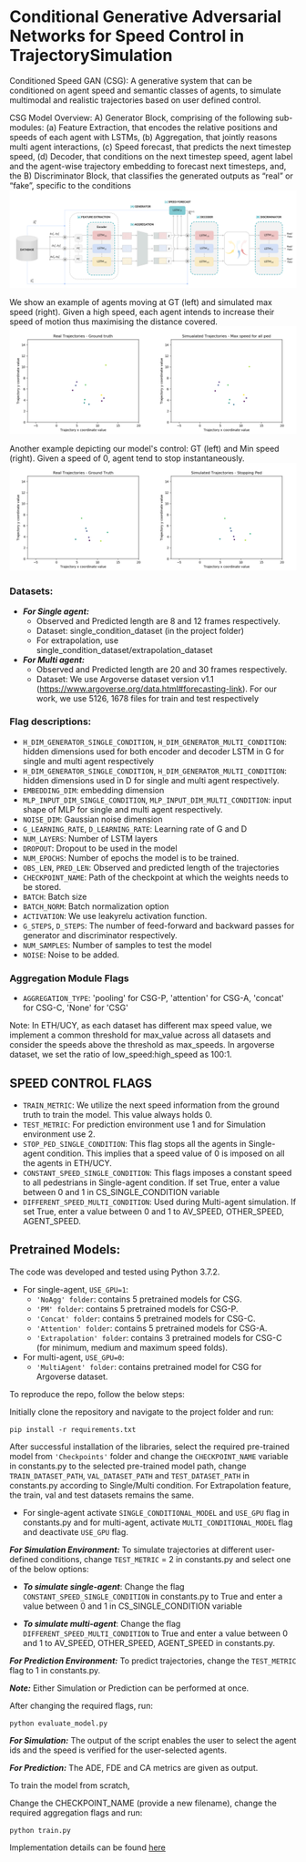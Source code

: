 # **Conditional Generative Adversarial Networks for Speed Control in TrajectorySimulation**

Conditioned Speed GAN (CSG): A generative system that can be conditioned on agent speed and semantic classes of agents, to simulate multimodal and realistic trajectories based on user defined control.

CSG Model Overview:
A) Generator Block, comprising of the following sub-modules: (a) Feature Extraction, that encodes the relative positions and speeds of each agent with LSTMs, (b) Aggregation, that jointly reasons multi agent interactions, (c) Speed forecast, that predicts the next timestep speed, (d) Decoder, that conditions on the next timestep speed, agent label and the agent-wise trajectory embedding to forecast next timesteps, and, the B) Discriminator Block, that classifies the generated outputs as “real” or “fake”, specific to the conditions
![Architecture](./figures/arch.png) 

We show an example of agents moving at GT (left) and simulated max speed (right). Given a high speed, each agent intends to increase their speed of motion thus maximising the distance covered.
![SimulatedPlot1](./figures/Real%20and%20Simulated%20Traj%20-%20Max%20Speed.gif)

Another example depicting our model's control: GT (left) and Min speed (right). Given a speed of 0, agent tend to stop instantaneously.
![SimulatedPlot1](./figures/Real%20vs%20Simulated%20-%20Stop%20ped.gif)


### Datasets:
- ***For Single agent:***
    - Observed and Predicted length are 8 and 12 frames respectively.
    - Dataset: single_condition_dataset (in the project folder)
    - For extrapolation, use single_condition_dataset/extrapolation_dataset
- ***For Multi agent:***
    - Observed and Predicted length are 20 and 30 frames respectively.
    - Dataset: We use Argoverse dataset version v1.1 (https://www.argoverse.org/data.html#forecasting-link). For our work, we use 5126, 1678 files for train and test respectively 

### Flag descriptions:

- `H_DIM_GENERATOR_SINGLE_CONDITION`, `H_DIM_GENERATOR_MULTI_CONDITION`: hidden dimensions used for both encoder and decoder LSTM in G for single and multi agent respectively
- `H_DIM_GENERATOR_SINGLE_CONDITION`, `H_DIM_GENERATOR_MULTI_CONDITION`: hidden dimensions used in D for single and multi agent respectively.
- `EMBEDDING_DIM`: embedding dimension
- `MLP_INPUT_DIM_SINGLE_CONDITION`, `MLP_INPUT_DIM_MULTI_CONDITION`: input shape of MLP for single and multi agent respectively.
- `NOISE_DIM`: Gaussian noise dimension
- `G_LEARNING_RATE`, `D_LEARNING_RATE`: Learning rate of G and D
- `NUM_LAYERS`: Number of LSTM layers
- `DROPOUT`: Dropout to be used in the model
- `NUM_EPOCHS`: Number of epochs the model is to be trained. 
- `OBS_LEN`, `PRED_LEN`: Observed and predicted length of the trajectories
- `CHECKPOINT_NAME`: Path of the checkpoint at which the weights needs to be stored.
- `BATCH`: Batch size
- `BATCH_NORM`: Batch normalization option
- `ACTIVATION`: We use leakyrelu activation function.
- `G_STEPS`, `D_STEPS`: The number of feed-forward and backward passes for generator and discriminator respectively.
- `NUM_SAMPLES`: Number of samples to test the model
- `NOISE`: Noise to be added.

### Aggregation Module Flags
- `AGGREGATION_TYPE`: 'pooling' for CSG-P, 'attention' for CSG-A, 'concat' for CSG-C, 'None' for 'CSG'

Note: In ETH/UCY, as each dataset has different max speed value, we implement a common threshold for max_value across all datasets and consider the speeds above the threshold as max_speeds.
In argoverse dataset, we set the ratio of low_speed:high_speed as 100:1.


## SPEED CONTROL FLAGS
- `TRAIN_METRIC`: We utilize the next speed information from the ground truth to train the model. This value always holds 0. 
- `TEST_METRIC`: For prediction environment use 1 and for Simulation environment use 2.  
- `STOP_PED_SINGLE_CONDITION`: This flag stops all the agents in Single-agent condition. This implies that a speed value of 0 is imposed on all the agents in ETH/UCY.
- `CONSTANT_SPEED_SINGLE_CONDITION`: This flags imposes a constant speed to all pedestrians in Single-agent condition. If set True, enter a value between 0 and 1 in CS_SINGLE_CONDITION variable
- `DIFFERENT_SPEED_MULTI_CONDITION`:  Used during Multi-agent simulation. If set True, enter a value between 0 and 1 to AV_SPEED, OTHER_SPEED, AGENT_SPEED.

## Pretrained Models:
The code was developed and tested using Python 3.7.2.
- For single-agent, `USE_GPU=1`:
    - `'NoAgg' folder`: contains 5 pretrained models for CSG.
    - `'PM' folder`: contains 5 pretrained models for CSG-P.
    - `'Concat' folder`: contains 5 pretrained models for CSG-C.
    - `'Attention' folder`: contains 5 pretrained models for CSG-A.
    - `'Extrapolation' folder`: contains 3 pretrained models for CSG-C (for minimum, medium and maximum speed folds).
- For multi-agent, `USE_GPU=0`:
    - `'MultiAgent' folder`: contains pretrained model for CSG for Argoverse dataset.
     
To reproduce the repo, follow the below steps:

Initially clone the repository and navigate to the project folder and run:
````
pip install -r requirements.txt
````

After successful installation of the libraries, select the required pre-trained model from `'Checkpoints'` folder and change the `CHECKPOINT_NAME` variable in constants.py to the selected pre-trained model path, change `TRAIN_DATASET_PATH`, `VAL_DATASET_PATH` and `TEST_DATASET_PATH` in constants.py according to Single/Multi condition. For Extrapolation feature, the train, val and test datasets remains the same.

- For single-agent activate `SINGLE_CONDITIONAL_MODEL` and `USE_GPU` flag in constants.py and for multi-agent, activate `MULTI_CONDITIONAL_MODEL` flag and deactivate `USE_GPU` flag.

***For Simulation Environment:*** To simulate trajectories at different user-defined conditions, change `TEST_METRIC` = 2 in constants.py and select one of the below options:
- ***To simulate single-agent***: Change the flag `CONSTANT_SPEED_SINGLE_CONDITION` in constants.py to True and enter a value between 0 and 1 in CS_SINGLE_CONDITION variable  

- ***To simulate multi-agent***: Change the flag `DIFFERENT_SPEED_MULTI_CONDITION` to True and enter a value between 0 and 1 to AV_SPEED, OTHER_SPEED, AGENT_SPEED in constants.py.

***For Prediction Environment:*** To predict trajectories, change the `TEST_METRIC` flag to 1 in constants.py.

***Note:*** Either Simulation or Prediction can be performed at once. 

After changing the required flags, run:
````
python evaluate_model.py
````
***For Simulation:*** The output of the script enables the user to select the agent ids and the speed is verified for the user-selected agents.

***For Prediction:*** The ADE, FDE and CA metrics are given as output. 

To train the model from scratch, 

Change the CHECKPOINT_NAME (provide a new filename), change the required aggregation flags and run:
````
python train.py
````

Implementation details can be found [here](Implementation_details.MD)

